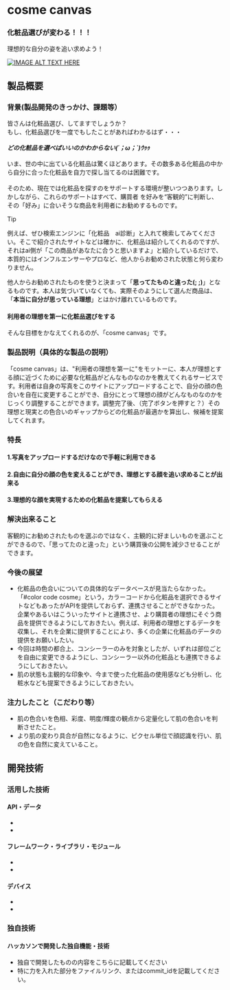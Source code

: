 # cosme canvas
### 化粧品選びが変わる！！！
  理想的な自分の姿を追い求めよう！

[![IMAGE ALT TEXT HERE](https://jphacks.com/wp-content/uploads/2024/07/JPHACKS2024_ogp.jpg)](https://www.youtube.com/watch?v=DZXUkEj-CSI)

## 製品概要
### 背景(製品開発のきっかけ、課題等）
皆さんは化粧品選び、してますでしょうか？<br>
もし、化粧品選びを一度でもしたことがあればわかるはず・・・<br><br>
 ***どの化粧品を選べばいいのかわからない(´；ω；`)ｳｩｩ***<br><br>
いま、世の中に出ている化粧品は驚くほどあります。その数多ある化粧品の中から自分に合った化粧品を自力で探し当てるのは困難です。<br><br>
そのため、現在では化粧品を探すのをサポートする環境が整いつつあります。しかしながら、これらのサポートはすべて、購買者
を好みを“客観的”に判断し、その「好み」に合いそうな商品を利用者にお勧めするものです。<br>
>[!TIP]
>例えば、ぜひ検索エンジンに「化粧品　ai診断」と入れて検索してみてください。そこで紹介されたサイトなどは確かに、化粧品は紹介してくれるのですが、それはai側が「この商品があなたに合うと思いますよ」と紹介しているだけで、本質的にはインフルエンサーやプロなど、他人からお勧めされた状態と何ら変わりません。

他人からお勧めされたものを使うと決まって「**思ってたものと違った(; ;)**」となるものです。本人は気づいていなくても、実際そのようにして選んだ商品は、「**本当に自分が思っている理想**」とはかけ離れているものです。<br>

#### 利用者の理想を第一に化粧品選びをする
そんな目標をかなえてくれるのが、「cosme canvas」です。
### 製品説明（具体的な製品の説明）
「cosme canvas」は、"利用者の理想を第一に"をモットーに、本人が理想とする顔に近づくために必要な化粧品がどんなものなのかを教えてくれるサービスです。利用者は自身の写真をこのサイトにアップロードすることで、自分の顔の色合いを自在に変更することができ、自分にとって理想の顔がどんなものなのかをじっくり調整することができます。調整完了後、（完了ボタンを押すと？）その理想と現実との色合いのギャップからどの化粧品が最適かを算出し、候補を提案してくれます。
### 特長
#### 1.写真をアップロードするだけなので手軽に利用できる
#### 2.自由に自分の顔の色を変えることができ、理想とする顔を追い求めることが出来る
#### 3.理想的な顔を実現するための化粧品を提案してもらえる
### 解決出来ること
客観的にお勧めされたものを選ぶのではなく、主観的に好ましいものを選ぶことができるので、「思ってたのと違った」という購買後の公開を減少させることができます。
### 今後の展望
* 化粧品の色合いについての具体的なデータベースが見当たらなかった。「#color code cosme」という，カラーコードから化粧品を選択できるサイトなどもあったがAPIを提供しておらず、連携させることができなかった。企業やあるいはこういったサイトと連携させ、より購買者の理想にそぐう商品を提供できるようにしておきたい。例えば、利用者の理想とするデータを収集し、それを企業に提供することにより、多くの企業に化粧品のデータの提供をお願いしたい。
* 今回は時間の都合上、コンシーラーのみを対象としたが、いずれは部位ごとを自由に変更できるようにし、コンシーラー以外の化粧品とも連携できるようにしておきたい。
* 肌の状態も主観的な印象や、今まで使った化粧品の使用感なども分析し、化粧水なども提案できるようにしておきたい。
### 注力したこと（こだわり等）
* 肌の色合いを色相、彩度、明度/輝度の観点から定量化して肌の色合いを判断させたこと。
* より肌の変わり具合が自然になるように、ピクセル単位で顔認識を行い、肌の色を自然に変えていること。
## 開発技術
### 活用した技術
#### API・データ
* 
* 

#### フレームワーク・ライブラリ・モジュール
* 
* 

#### デバイス
* 
* 

### 独自技術
#### ハッカソンで開発した独自機能・技術
* 独自で開発したものの内容をこちらに記載してください
* 特に力を入れた部分をファイルリンク、またはcommit_idを記載してください。
